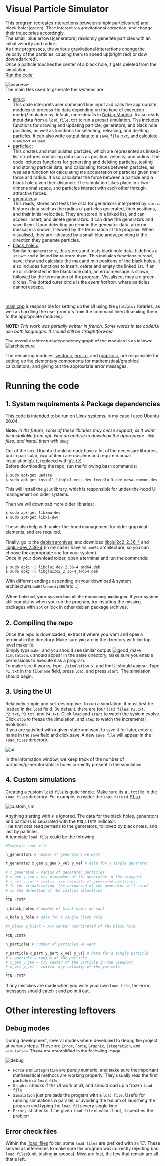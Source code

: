 # Visual Particle Simulator
This program recreates interactions between simple particles(red) and black holes(green). They interact via gravitational attraction, and change their trajectories accordingly. <br>
The small, blue arrows(generators) randomly generate particles with an initial velocity and radius. <br>
As time progresses, the various gravitational interactions change the velocity of the particles, causing them to speed up(bright red) or slow down(dark red). <br>
Once a particle touches the center of a black hole, it gets deleted from the simulation.<br>
[Run the code!](#running-the-code)

![overview](/images/overview.gif)
<br>
The main files used to generate the systems are:

- [sim.c](/source/sim.c):<br>
  This code interprets user command line input and calls the appropriate modules to process the data depending on the type of execution mode(Simulation by default, more details in [Debug Modes](#debug-modes)). It also reads input data from a `load_file.txt` to run a preset simulation. This includes functions for drawing and updating particle, generators, and black hole positions, as well as functions for selecting, releasing, and deleting particles. It can also write output data to a `save_file.txt`, and calculate viewport values.
- [particle.c](/source/particle.c): <br>
  This creates and manipulates particles, which are represented as linked-list structures containing data such as position, velocity, and radius. The code includes functions for generating and deleting particles, testing and storing particle data, and calculating forces between particles, as well as a function for calculating the acceleration of particles given their force and radius. It also calculates the force between a particle and a black hole given their distance. The simulation takes place in a two-dimensional space, and particles interact with each other through attractive forces.
- [generator.c](/source/generator.c): <br>
  This reads, stores and tests the data for generators interpreted by  `sim.c`. It stores data such as the radius of particles generated, their positions, and their initial velocities. They are stored in a linked list, and can access, insert, and delete generators. It can draw the generators and save them.  Upon detecting an error in the generator data, an error message is shown, followed by the termination of the program. When visualised, they are indicated by a small blue arrow, pointing in the direction they generate particles.
- [black_hole.c](/source/black_hole.c): <br>
  Similar to `generator.c`, this stores and tests black hole data. It defines a `struct` and a linked list to store them. This includes functions to read, save, draw and calculate the max and min positions of the black holes. It also includes functions to insert, delete and empty the linked list. If an error is detected in the black hole data, an error message is shown, followed by the termination of the program. Visualised, they are green circles. The dotted outer circle is the _event horizon_, where particles cannot escape.

<br>

[main.cpp](/source/main.cpp) is responsible for setting up the UI using the `glut`/`glui` libraries, as well as handling the user prompts from the command line/UI(sending them to the appropriate modules). 

**NOTE:** _This work was partially written in french. Some words in the code/UI use both languages. It should still be straightforward._

The overall architecture/dependency graph of the modules is as follows:
  ![architecture](/images/architecture.jpg)

The remaining modules,  [vector.c](/source/vector.c), [error.c](/source/error.c), and [graphic.c](/source/graphic.c), are responsible for setting up the elementary components for mathematical/graphical calculations, and giving out the appropriate error messages.
# Running the code

## 1. System requirements & Package dependencies
This code is intended to be run on Linux systems, in my case I used Ubuntu 20.04.<br>

**Note:** _In the future, some of these libraries may cease support, so It wont be installable from apt. Find an archive to download the appropriate `.deb` files, and install them with `dpkg`_

Out of the box, Ubuntu should already have a lot of the necessary libraries, but in particular, two of them are obsolete and require manual installation(`glui`, replaced with `glui2`)
<br>
Before downloading the repo, run the following bash commands:
```bash
$ sudo apt-get update
$ sudo apt-get install libglu1-mesa-dev freeglut3-dev mesa-common-dev
```
This will install the `glut` library, which is responsible for under-the-hood UI management on older systems. <br>

Then we will download more older libraries:

```bash
$ sudo apt-get libxmu-dev
$ sudo apt-get libxi-dev
```
These also help with under-the-hood management for older graphical elements, and are required.
<br><br>
Finally, go to the [debian archives]( https://debian-archive.at.mirror.anexia.com/debian/pool/main/g/glui/), and download [libglui2c2_2.36-4](libglui2c2_2.36-4_amd64.deb ) and [libglui-dev_2.36-4](libglui-dev_2.36-4_amd64.deb) (in my case I have an `amd64` architecture, so you can choose the appropriate one for your system).<br>
Once in your download folder, open a terminal and run the commands:
```bash
$ sudo dpkg -i libglui-dev_2.36-4_amd64.deb
$ sudo dpkg -i libglui2c2_2.36-4_amd64.deb
```
With different endings depending on your download & system architecture(`amd64`/`armel`/`i386`/etc...)
<br><br>
When finished, your system has all the necessary packages. If your system still complains when you run the program, try installing the missing packages with `apt` or look in other debian package archives.

## 2. Compiling the repo 
Once the repo is downloaded, extract it where you want and open a terminal in the directory. Make sure you are in the directory with the top-level makefile.<br>
Simply type `make`, and you should see similar output:
![good_make](/images/make_good.JPG)
`simulation.x` should appear in the same directory, make sure you enable permissions to execute it as a program.
<br>
To make sure it works, type `./simulation.x`, and the UI should appear. Type `P1.txt` in the `filename` field, press `load`, and press `start`. The simulation should begin.

## 3. Using the UI
Relatively simple and self descriptive. To run a simulation, it must first be loaded in the `load` field. By default, there are four `load files`: `P1.txt`, `P2.txt`, `P3.txt`, and `P4.txt`. Click `load` and `start` to watch the system evolve.<br>
Click `stop` to freeze the simulation, and `step` to watch the incremental evolutions.<br>
If you are satisfied with a given state and want to save it for later, enter a name in the `save` field and click save. A new `save file` will appear in the `load_files` directory. <br>

![ui](/images/ui.JPG)

In the information window, we keep track of the number of particles/generators/black holes currently present in the simulation. 

## 4. Custom simulations
Creating a custom `load file` is quite simple. Make sure its a `.txt` file in the `load_files` directory. For example, consider the `load file` of [P1.txt](/load_files/P1.txt):

![custom_sim](/images/custom_sim.JPG)

Anything starting with `#` is ignored.
The data for the black holes, generators and particles is separated with the `FIN_LISTE` indicator.<br>
The first data read pertains to the generators, followed by black holes, and last by particles. <br>
A template `load file` could be the following
```bash
#Template save file

n_generators # number of generators we want

r_generated x_gen y_gen x_vel y_vel # data for a single generator

# r_generated = radius of generated particles
# x_gen y_gen = x/y placement of the generator in the viewport
# x_vel y_vel = initial x/y velocity of generated particles. 
# In the visualisation, the arrowhead of the generator will point
# in the direction of the initial velocities
...
FIN_LISTE

n_black_holes # number of black holes we want

x_hole y_hole # data for a single black hole

#x_black y_black = x/y center coordinated of the black hole 
...
FIN_LISTE

n_particles # number of particles we want

r_particle x_part y_part x_vel y_vel # data for a single particle
# r_particle = radius of the particle
# x_gen y_gen = x/y center of the particle in the viewport
# x_vel y_vel = initial x/y velocity of the particle
...
FIN_LISTE
```
If any mistakes are made when you write your own `load file`, the error messages should catch it and point it out.

# Other interesting leftovers

## Debug modes
During development, several modes where developed to debug the project at various steps. These are `Error`, `Force`, `Graphic`, `Integration`, and `Simulation`. These are exemplified in the following image:

![debug](/images/debug_modes.JPG)

- `Force` and `Integration` are purely numeric, and make sure the important mathematical methods are working properly. They usually read the first particle in a `load file`.
- `Graphic` checks if the UI work at all, and should load up a frozen `load file`
- `Simulation` just preloads the program with a `load file`. Useful for running simulations in parallel, or avoiding the tedium of launching the program and typing the `load file` every single time.
- `Error` just checks if the given `load file` is valid. If not, it specifies the problem.
## Error check files
Within the [/load_files](/load_files/) folder, some `load files` are prefixed with an 'E'. These served as references to make sure the program was correctly rejecting bad `load files`(unit-testing purposes). Most are lost, the few that remain are all that's left.






